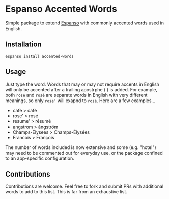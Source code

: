 # Espanso Accented Words

Simple package to extend [Espanso](https://espanso.org) with commonly accented words used in English.

## Installation

```
espanso install accented-words
```

## Usage

Just type the word. Words that may or may not require accents in English will only be accented after a trailing apostrphe (') is added. For example, both `rose` and `rosé` are separate words in English with very different meanings, so only `rose'` will exapnd to `rosé`. Here are a few examples...

* cafe > café
* rose' > rosé
* resume' > résumé
* angstrom > ångström
* Champs-Elysees > Champs-Élysées
* Francois > François

The number of words included is now extensive and some (e.g. "hotel") may need to be commented out for everyday use, or the package confined to an app-specific configuration.

## Contributions

Contributions are welcome. Feel free to fork and submit PRs with additional words to add to this list. This is far from an exhaustive list.
